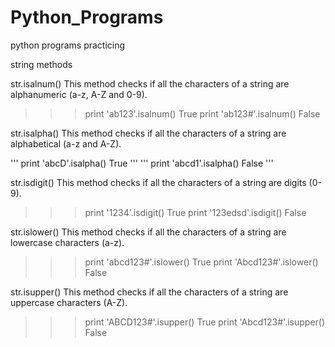 # Python_Programs
python programs practicing

string methods

str.isalnum()
This method checks if all the characters of a string are alphanumeric (a-z, A-Z and 0-9).

>>> print 'ab123'.isalnum()
True
>>> print 'ab123#'.isalnum()
False

str.isalpha()
This method checks if all the characters of a string are alphabetical (a-z and A-Z).

''' print 'abcD'.isalpha()
True '''
''' print 'abcd1'.isalpha()
False '''

str.isdigit()
This method checks if all the characters of a string are digits (0-9).

>>> print '1234'.isdigit()
True
>>> print '123edsd'.isdigit()
False

str.islower()
This method checks if all the characters of a string are lowercase characters (a-z).

>>> print 'abcd123#'.islower()
True
>>> print 'Abcd123#'.islower()
False

str.isupper()
This method checks if all the characters of a string are uppercase characters (A-Z).

>>> print 'ABCD123#'.isupper()
True
>>> print 'Abcd123#'.isupper()
False
